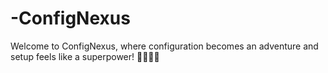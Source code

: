 # -ConfigNexus
Welcome to ConfigNexus, where configuration becomes an adventure and setup feels like a superpower! 🦸‍♀️🦸‍♂️
